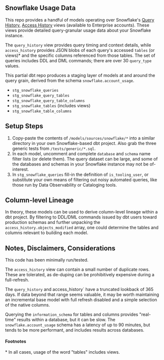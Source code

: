 ## Snowflake Usage Data

This repo provides a handful of models operating over Snowflake's [Query History](https://docs.snowflake.com/en/sql-reference/functions/query_history.html), [Access History](https://docs.snowflake.com/en/sql-reference/account-usage/access_history.html) views (available to Enterprise accounts). These views provide detailed query-granular usage data about your Snowflake instance.

The `query_history` view provides query timing and context details, while `access_history` provides JSON blobs of each query's accessed `tables` (or views)* and the specific columns referenced from those tables. The set of queries includes DDL and DML commands; there are over 30 `query_type` values.

This partial dbt repo produces a staging layer of models at and around the query grain, derived from the schema `snowflake.account_usage`.

* `stg_snowflake_queries`
* `stg_snowflake_query_tables`
* `stg_snowflake_query_table_columns`
* `stg_snowflake_tables` (includes views)
* `stg_snowflake_table_columns`

## Setup Steps

1. Copy-paste the contents of `/models/sources/snowflake/*` into a similar directory in your own Snowflake-based dbt project. Also grab the three generic tests from `/tests/generic/*.sql`.
2. In each model, uncomment and complete `database` and `schema` name filter lists (or delete them). The query dataset can be large, and some of the databases and schemas in your Snowflake instance may not be of-interest.
3. In `stg_snowflake_queries` fill-in the definition of `is_tooling_user`, or substitute your own means of filtering out noisy automated queries, like those run by Data Observability or Cataloging tools.

## Column-level Lineage

In theory, these models can be used to derive column-level lineage within a dbt project. By filtering to DDL/DML commands issued by dbt users toward production schemas and further unpacking the `access_history.objects_modified` array, one could determine the tables and columns relevant to building each model.

## Notes, Disclaimers, Considerations

This code has been minimally run/tested.

The `access_history` view can contain a small number of duplicate rows. These are tolerated, as de-duping can be prohibitively expensive during a full-refresh.

The `query_history` and access_history` have a truncated lookback of 365 days. If data beyond that range seems valuable, it may be worth maintaining an incremental base model with full refresh disabled and a simple selection of the native columns.

Querying the `information_schema` for tables and columns provides "real-time" results within a database, but it can be slow. The `snowflake.account_usage` schema has a latency of up to 90 minutes, but tends to be more performant, and includes results across databases.

#### Footnotes
\* In all cases, usage of the word "tables" includes views. 
